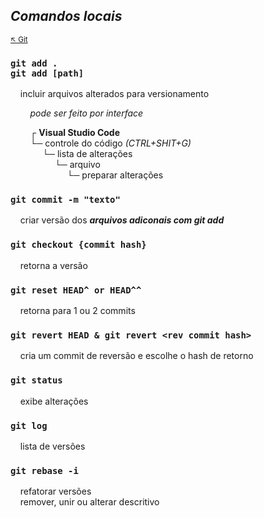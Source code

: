 ## *Comandos locais*

<sub>[:arrow_upper_left: Git](readme.md)  <sub>

### `git add .`<br />`git add [path]`
&nbsp;&nbsp;&nbsp;&nbsp;incluir arquivos alterados para versionamento<br/>

&nbsp;&nbsp;&nbsp;&nbsp;&nbsp;&nbsp;&nbsp;&nbsp;*pode ser feito por interface*

&nbsp;&nbsp;&nbsp;&nbsp;&nbsp;&nbsp;&nbsp;&nbsp;┌ **Visual Studio Code**<br/>&nbsp;&nbsp;&nbsp;&nbsp;&nbsp;&nbsp;&nbsp;&nbsp;└─ controle do código *(CTRL+SHIT+G)*<br/>&nbsp;&nbsp;&nbsp;&nbsp;&nbsp;&nbsp;&nbsp;&nbsp;&nbsp;&nbsp;&nbsp;&nbsp;&nbsp;└─ lista de alterações<br/>&nbsp;&nbsp;&nbsp;&nbsp;&nbsp;&nbsp;&nbsp;&nbsp;&nbsp;&nbsp;&nbsp;&nbsp;&nbsp;&nbsp;&nbsp;&nbsp;&nbsp;&nbsp;└─ arquivo<br/>&nbsp;&nbsp;&nbsp;&nbsp;&nbsp;&nbsp;&nbsp;&nbsp;&nbsp;&nbsp;&nbsp;&nbsp;&nbsp;&nbsp;&nbsp;&nbsp;&nbsp;&nbsp;&nbsp;&nbsp;&nbsp;&nbsp;&nbsp;└─ preparar alterações

### `git commit -m "texto"`
&nbsp;&nbsp;&nbsp;&nbsp;criar versão dos ***arquivos adiconais com git add***

### `git checkout {commit hash}`
&nbsp;&nbsp;&nbsp;&nbsp;retorna a versão

### `git reset HEAD^ or HEAD^^`
&nbsp;&nbsp;&nbsp;&nbsp;retorna para 1 ou 2 commits

### `git revert HEAD & git revert <rev commit hash>`
&nbsp;&nbsp;&nbsp;&nbsp;cria um commit de reversão e escolhe o hash de retorno

### `git status`
&nbsp;&nbsp;&nbsp;&nbsp;exibe alterações 

### `git log`
&nbsp;&nbsp;&nbsp;&nbsp;lista de versões 

### `git rebase -i`
&nbsp;&nbsp;&nbsp;&nbsp;refatorar versões<br/>&nbsp;&nbsp;&nbsp;&nbsp;remover, unir ou alterar descritivo 